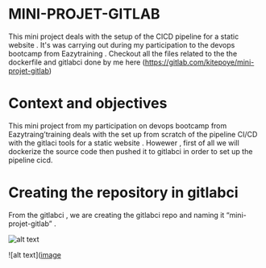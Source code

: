# MINI-PROJET-GITLAB
This mini project deals with the setup of the CICD pipeline for a static website . It's was carrying out during my participation to the devops bootcamp from Eazytraining . Checkout all the files related to the the dockerfile and gitlabci done by me here (https://gitlab.com/kitepoye/mini-projet-gitlab)

# Context and objectives 
This mini project from my participation on devops bootcamp from Eazytraing’training deals with the set up from scratch of the pipeline CI/CD with the gitlaci tools for a static website . 
Howewer , first of all we will dockerize the source code then pushed it to gitlabci in order to set up the pipeline cicd.

# Creating the repository in gitlabci
From the gitlabci , we are creating the gitlabci repo and naming it “mini-projet-gitlab” .

![alt text]([image](https://github.com/christ242/mini-projet-gitlab/assets/60726494/d5d0a0df-1026-4a32-aa63-b186743ee0ee))

![alt text]([image](https://github.com/christ242/mini-projet-gitlab/assets/60726494/d5d0a0df-1026-4a32-aa63-b186743ee0ee)

